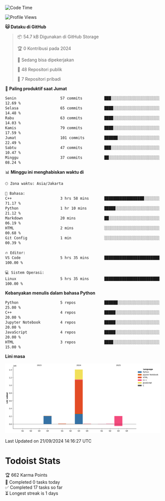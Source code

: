 <!--START_SECTION:waka-->
![Code Time](http://img.shields.io/badge/Code%20Time-43%20hrs%203%20mins-blue)

![Profile Views](http://img.shields.io/badge/Profil%20dilihat-3-blue)

**🐱 Dataku di GitHub** 

> 📦 54.7 kB Digunakan di GitHub Storage 
 > 
> 🏆 0 Kontribusi pada 2024
 > 
> 💼 Sedang bisa dipekerjakan
 > 
> 📜 48 Repositori publik 
 > 
> 🔑 7 Repositori pribadi 
 > 
📅 **Paling produktif saat Jumat** 

```text
Senin                    57 commits          ███░░░░░░░░░░░░░░░░░░░░░░   12.69 % 
Selasa                   65 commits          ████░░░░░░░░░░░░░░░░░░░░░   14.48 % 
Rabu                     63 commits          ████░░░░░░░░░░░░░░░░░░░░░   14.03 % 
Kamis                    79 commits          ████░░░░░░░░░░░░░░░░░░░░░   17.59 % 
Jumat                    101 commits         ██████░░░░░░░░░░░░░░░░░░░   22.49 % 
Sabtu                    47 commits          ███░░░░░░░░░░░░░░░░░░░░░░   10.47 % 
Minggu                   37 commits          ██░░░░░░░░░░░░░░░░░░░░░░░   08.24 % 
```


📊 **Minggu ini menghabiskan waktu di** 

```text
🕑︎ Zona waktu: Asia/Jakarta

💬 Bahasa: 
C++                      3 hrs 58 mins       ██████████████████░░░░░░░   71.17 % 
Python                   1 hr 10 mins        █████░░░░░░░░░░░░░░░░░░░░   21.12 % 
Markdown                 20 mins             ██░░░░░░░░░░░░░░░░░░░░░░░   06.19 % 
HTML                     2 mins              ░░░░░░░░░░░░░░░░░░░░░░░░░   00.68 % 
Git Config               1 min               ░░░░░░░░░░░░░░░░░░░░░░░░░   00.39 % 

🔥 Editor: 
VS Code                  5 hrs 35 mins       █████████████████████████   100.00 % 

💻 Sistem Operasi: 
Linux                    5 hrs 35 mins       █████████████████████████   100.00 % 
```

**Kebanyakan menulis dalam bahasa Python** 

```text
Python                   5 repos             ██████░░░░░░░░░░░░░░░░░░░   25.00 % 
C++                      4 repos             █████░░░░░░░░░░░░░░░░░░░░   20.00 % 
Jupyter Notebook         4 repos             █████░░░░░░░░░░░░░░░░░░░░   20.00 % 
JavaScript               4 repos             █████░░░░░░░░░░░░░░░░░░░░   20.00 % 
HTML                     3 repos             ████░░░░░░░░░░░░░░░░░░░░░   15.00 % 
```



**Lini masa**

![Lines of Code chart](https://raw.githubusercontent.com/yusuf601/yusuf601/main/assets/bar_graph.png)


 Last Updated on 21/09/2024 14:16:27 UTC
<!--END_SECTION:waka-->
# Todoist Stats

<!-- TODO-IST:START -->
🏆  662 Karma Points           
🌸  Completed 0 tasks today           
✅  Completed 17 tasks so far           
⏳  Longest streak is 1 days
<!-- TODO-IST:END -->
